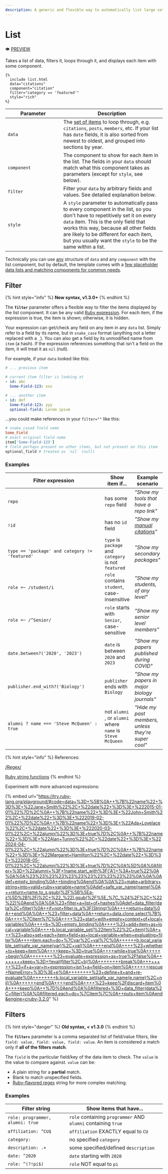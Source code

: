 ```yaml
---
description: A generic and flexible way to automatically list large sets of items
---
```


# List

:eye: [PREVIEW](https://greenelab.github.io/lab-website-template/testbed#list)

Takes a list of data, filters it, loops through it, and displays each item with some component.

```liquid
{%
  include list.html
  data="citations"
  component="citation"
  filter="category == 'featured'"
  style="rich"
%}
```

<table><thead><tr><th width="162">Parameter</th><th>Description</th></tr></thead><tbody><tr><td><code>data</code></td><td>The <a href="../../advanced/data-and-collections.md">set of items</a> to loop through, e.g. <code>citations</code>, <code>posts</code>, <code>members</code>, etc. If your list has <code>date</code> fields, it is also sorted from newest to oldest, and grouped into sections by year.</td></tr><tr><td><code>component</code></td><td>The component to show for each item in the list. The fields in your <code>data</code> should match what this component takes as parameters (except for <code>style</code>, see below).</td></tr><tr><td><code>filter</code></td><td>Filter your <code>data</code> by arbitrary fields and values. See detailed explanation below.</td></tr><tr><td><code>style</code></td><td>A <code>style</code> parameter to automatically pass to every component in the list, so you don't have to repetitively set it on every <code>data</code> item. This is the only field that works this way, because all other fields are likely to be different for each item, but you usually want the <code>style</code> to be the same within a list.</td></tr></tbody></table>

Technically you can use [any](../../advanced/custom-components.md) structure of `data` and any `component` with the list component, but by default, the template comes with a [few placeholder data lists and matching components for common needs](../repo-structure.md#data-and-components).

## Filter

{% hint style="info" %}
**New syntax, v1.3.0+**
{% endhint %}

The **`filter`** parameter offers a flexible way to filter the items displayed by the list component. It can be any valid [Ruby expression](https://www.google.com/search?q=ruby+playground). For each item, if the expression is true, the item is shown; otherwise, it is hidden.

Your expression can get/check any field on any item in any `data` list. Simply refer to a field by its name, but in `snake_case` format (anything not a letter replaced with a `_`). You can also get a field by its unmodified name from  `item` (a hash). If the expression references something that isn't a field on the item, it will treat it as `nil` (null).

For example, if your `data` looked like this:

```yaml
# ... previous item

# current item filter is looking at
- id: abc
  Some-Field-123: xxx

# ... another item
- id: def
  Some-Field-123: yyy
  optional-field: Lorem ipsum
```

...you could make references in your `filter=""` like this:

```ruby
# snake_cased field name
Some_Field
# exact original field name
item['Some-Field-123']
# field perhaps present on other items, but not present on this item
optional_field # treated as `nil` (null)
```

### Examples

<table><thead><tr><th width="349">Filter expression</th><th>Show item if...</th><th>Example scenario</th></tr></thead><tbody><tr><td><code>repo</code></td><td>has some <code>repo</code> field</td><td><em>"Show my tools that have a repo link"</em></td></tr><tr><td><code>!id</code></td><td>has no <code>id</code> field</td><td><em>"Show my</em> <a href="../citations.md#manual-override"><em>manual citations</em></a><em>"</em></td></tr><tr><td><code>type == 'package' and category != 'featured'</code></td><td><code>type</code> is <code>package</code> and <code>category</code> is not <code>featured</code></td><td><em>"Show my secondary packages"</em> </td></tr><tr><td><code>role =~ /student/i</code></td><td><code>role</code> contains <code>student</code>, case-insensitive</td><td><em>"Show my students, of any level"</em></td></tr><tr><td><code>role =~ /^Senior/</code></td><td><code>role</code> starts with <code>Senior</code>, case-sensitive</td><td><em>"Show my senior level members"</em></td></tr><tr><td><code>date.between?('2020', '2023')</code></td><td><code>date</code> is between <code>2020</code> and <code>2023</code> </td><td><em>"Show my papers published during COVID"</em></td></tr><tr><td><code>publisher.end_with?('Biology')</code></td><td><code>publisher</code> ends with <code>Biology</code></td><td><em>"Show my papers in major biology journals"</em></td></tr><tr><td><code>alumni ? name === 'Steve McQueen' : true</code></td><td>not <code>alumni</code> , or <code>alumni</code> where <code>name</code> is <code>Steve McQueen</code></td><td><em>"Hide my past members, unless they're super cool"</em></td></tr></tbody></table>

{% hint style="info" %}
References:

[/Regex/](https://en.wikipedia.org/wiki/Regular\_expression)

[Ruby string functions](https://ruby-doc.org/3.2.2/String.html#class-String-label-Methods+for+Querying)
{% endhint %}

Experiment with more advanced expressions:

{% embed url="https://try.ruby-lang.org/playground/#code=data+%3D+%5B%0A++%7B%22name%22+%3D%3E+%22Jane+Smith%22%2C+%22date%22+%3D%3E+%222015-01-01%22%7D%2C%0A++%7B%22name%22+%3D%3E+%22John+Smith%22%2C+%22date%22+%3D%3E+%222019-02-01%22%7D%2C%0A++%7B%22name%22+%3D%3E+%22Ada+Lovelace%22%2C+%22date%22+%3D%3E+%222020-03-01%22%2C+%22alumni%22%3D%3E+true%7D%2C%0A++%7B%22name%22+%3D%3E+%22Alan+Turing%22%2C+%22date%22+%3D%3E+%222024-04-01%22%2C+%22alumni%22%3D%3E+true%7D%2C%0A++%7B%22name%22+%3D%3E+%22Margaret+Hamilton%22%2C+%22date%22+%3D%3E+%222018-05-01%22%2C+%22alumni%22%3D%3E+true%7D%2C%0A%5D%0A%0Afilter+%3D+%22alumni+%3F+!name.start_with%3F('A')+%3A+true%22%0A%0A%0A%23%23%23%23%23%23%23%23%23%23%23%0A%0A%0Adef+empty_binding%0A++binding%0Aend%0A%0A%23+make+arbitrary+string+into+valid+ruby+variable+name%0Adef+safe_var_name(name)%0A++return+name.to_s.gsub(%2F%5B%5Ea-z%5D%2B%2Fi%2C+%22_%22).gsub(%2F%5E_%7C_%24%2F%2C+%22%22)%0Aend%0A%0A%23+filter+a+list+of+hashes%0Adef+data_filter(data%2C+filter)%0A++if+not+filter.is_a%3F(String)%0A++++return+data%0A++end%0A%0A++%23+filter+data%0A++return+data.clone.select%7B%0A++++%7Citem%7C%0A++++%23+start+with+empty+context+of+local+variables%0A++++b+%3D+empty_binding%0A++++%23+add+item+as+local+variable%0A++++b.local_variable_set(%22item%22%2C+item)%0A++++%23+also+set+each+item+field+as+local+variable+when+evaluating+filter%0A++++item.each+do+%7Cvar%2C+val%7C%0A++++++b.local_variable_set(safe_var_name(var)%2C+val)%0A++++end%0A++++%23+whether+to+keep+item%0A++++keep+%3D+true%0A++++while+true%0A++++++begin%0A++++++++%23+evaluate+expression+as+true%2Ffalse%0A++++++++keep+%3D+!!eval(filter%2C+b)%0A++++++++break%0A++++++++%23+if+a+var+in+expression+isn't+a+field+on+item%0A++++++rescue+NameError+%3D%3E+e%0A++++++++%23+define+it+and+re-evaluate%0A++++++++b.local_variable_set(safe_var_name(e.name)%2C+nil)%0A++++++end%0A++++end%0A++++%23+keep%2Fdiscard+item%0A++++keep%0A++%7D%0Aend%0A%0Afiltered+%3D+data_filter(data%2C+filter)%0A%0Afiltered.each+do+%7Citem%7C%0A++puts+item%0Aend&engine=cruby-3.2.0" %}

## Filters

{% hint style="danger" %}
**Old syntax, < v1.3.0**
{% endhint %}

The **`filters`** parameter is a comma separated list of field/value filters, like `field: value, field: value, field: value`. An item is considered a match only if **all of the filters match**.&#x20;

The `field` is the particular field/key of the data item to check. The `value` is the value to compare against. `value` can be:

* A plain string for a **partial** match.
* Blank to match unspecified fields.
* [Ruby-flavored regex](https://docs.ruby-lang.org/en/master/Regexp.html) string for more complex matching.

### Examples

| Filter string                    | Show items that have...                                       |
| -------------------------------- | ------------------------------------------------------------- |
| `role: programmer, alumni: true` | `role` containing `programmer` AND `alumni` containing `true` |
| `affiliation: ^CU$`              | `affiliation` EXACTLY equal to `CU`                           |
| `category:`                      | no specified `category`                                       |
| `description: .+`                | some specified/defined `description`                          |
| `date: ^2020`                    | `date` starting with `2020`                                   |
| `role: ^(?!pi$)`                 | `role` NOT equal to `pi`                                      |
